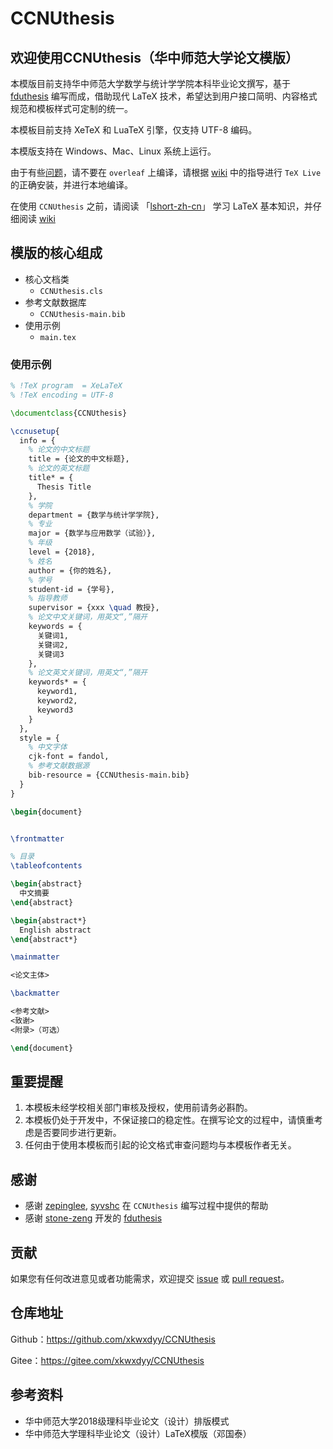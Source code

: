 # CCNUthesis

## 欢迎使用CCNUthesis（华中师范大学论文模版）

本模版目前支持华中师范大学数学与统计学学院本科毕业论文撰写，基于 [fduthesis](https://github.com/stone-zeng/fduthesis) 编写而成，借助现代 LaTeX 技术，希望达到用户接口简明、内容格式规范和模板样式可定制的统一。

本模板目前支持 XeTeX 和 LuaTeX 引擎，仅支持 UTF-8 编码。

本模版支持在 Windows、Mac、Linux 系统上运行。

由于有些[问题](https://gitee.com/xkwxdyy/CCNUthesis/issues/I4VPO2)，请不要在 `overleaf` 上编译，请根据 [wiki](https://gitee.com/xkwxdyy/CCNUthesis/wikis/%E7%94%A8%E6%88%B7%E5%BF%85%E8%AF%BB) 中的指导进行 `TeX Live` 的正确安装，并进行本地编译。

在使用 `CCNUthesis` 之前，请阅读 「[lshort-zh-cn](https://ctan.math.illinois.edu/info/lshort/chinese/lshort-zh-cn.pdf)」 学习 LaTeX 基本知识，并仔细阅读 [wiki](https://gitee.com/xkwxdyy/CCNUthesis/wikis/%E7%94%A8%E6%88%B7%E5%BF%85%E8%AF%BB)

## 模版的核心组成

- 核心文档类
  - `CCNUthesis.cls`
- 参考文献数据库
  - `CCNUthesis-main.bib`
- 使用示例
  - `main.tex`

### 使用示例

```latex
% !TeX program  = XeLaTeX
% !TeX encoding = UTF-8

\documentclass{CCNUthesis}

\ccnusetup{
  info = {
    % 论文的中文标题
    title = {论文的中文标题},
    % 论文的英文标题
    title* = {
      Thesis Title
    }, 
    % 学院
    department = {数学与统计学学院},
    % 专业
    major = {数学与应用数学（试验）},
    % 年级
    level = {2018},
    % 姓名
    author = {你的姓名},
    % 学号
    student-id = {学号},
    % 指导教师
    supervisor = {xxx \quad 教授},
    % 论文中文关键词，用英文“,”隔开
    keywords = {
      关键词1,
      关键词2,
      关键词3
    },
    % 论文英文关键词，用英文“,”隔开
    keywords* = {
      keyword1,
      keyword2,
      keyword3
    } 
  },
  style = {
    % 中文字体
    cjk-font = fandol,
    % 参考文献数据源
    bib-resource = {CCNUthesis-main.bib}
  }
}

\begin{document}


\frontmatter

% 目录
\tableofcontents

\begin{abstract}
  中文摘要
\end{abstract}

\begin{abstract*}
  English abstract
\end{abstract*}

\mainmatter

<论文主体>

\backmatter

<参考文献>
<致谢>
<附录>（可选）

\end{document}
```


## 重要提醒

1. 本模板未经学校相关部门审核及授权，使用前请务必斟酌。
2. 本模板仍处于开发中，不保证接口的稳定性。在撰写论文的过程中，请慎重考虑是否要同步进行更新。
3. 任何由于使⽤本模板⽽引起的论⽂格式审查问题均与本模板作者⽆关。


## 感谢
- 感谢 [zepinglee](https://github.com/zepinglee), [syvshc](https://github.com/syvshc) 在 `CCNUthesis` 编写过程中提供的帮助
- 感谢 [stone-zeng](https://github.com/stone-zeng) 开发的 [fduthesis](https://github.com/stone-zeng/fduthesis)

## 贡献

如果您有任何改进意见或者功能需求，欢迎提交 [issue](https://gitee.com/xkwxdyy/CCNUthesis/issues) 或 [pull request](https://gitee.com/xkwxdyy/CCNUthesis/pulls)。

## 仓库地址

Github：https://github.com/xkwxdyy/CCNUthesis

Gitee：https://gitee.com/xkwxdyy/CCNUthesis

## 参考资料

- 华中师范大学2018级理科毕业论文（设计）排版模式
- 华中师范大学理科毕业论文（设计）LaTeX模版（邓国泰）